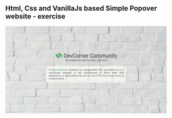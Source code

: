 Html, Css and VanillaJs based Simple Popover website - exercise
---

![SimplePopover](https://github.com/r4nd3l/SimplePopover/blob/master/img/sample.gif)
